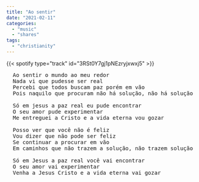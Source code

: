 ```yaml
---
title: "Ao sentir"
date: "2021-02-11"
categories:
  - "music"
  - "shares"
tags:
  - "christianity"
---
```


{{< spotify type="track" id="3RSt0Y7gj1pNEzryjxwxj5" >}}

<pre>
  Ao sentir o mundo ao meu redor
  Nada vi que pudesse ser real
  Percebi que todos buscam paz porém em vão
  Pois naquilo que procuram não há solução, não há solução

  Só em jesus a paz real eu pude encontrar
  O seu amor pude experimentar
  Me entreguei a Cristo e a vida eterna vou gozar

  Posso ver que você não é feliz
  Vou dizer que não pode ser feliz
  Se continuar a procurar em vão
  Em caminhos que não trazem a solução, não trazem solução

  Só em Jesus a paz real você vai encontrar
  O seu amor vai experimentar
  Venha a Jesus Cristo e a vida eterna vai gozar
</pre>
